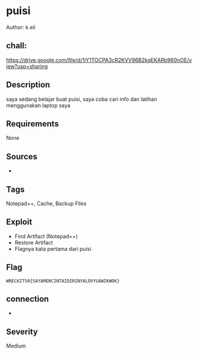 # puisi

Author: k.eii

## chall:
https://drive.google.com/file/d/1iY1TOCPA3cR2KVV96B2kqEKARb960nOE/view?usp=sharing

## Description

saya sedang belajar buat puisi, saya coba cari info dan latihan menggunakan laptop saya

## Requirements

None

## Sources

-

## Tags

Notepad++, Cache, Backup Files

## Exploit

- Find Artifact (Notepad++)
- Restore Artifact
- Flagnya kata pertama dari puisi

## Flag

```
WRECKIT50{SAYAMENCINTAIDIRINYALOVYUAWIKWOK}
```
## connection

-

## Severity
Medium
